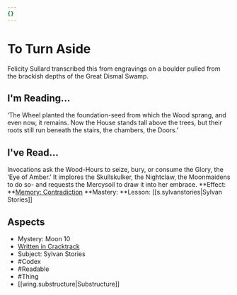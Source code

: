 ```yaml
---
{}
---
```

# To Turn Aside
Felicity Sullard transcribed this from engravings on a boulder pulled from the brackish depths of the Great Dismal Swamp.
## I'm Reading...
‘The Wheel planted the foundation-seed from which the Wood sprang, and even now, it remains. Now the House stands tall above the trees, but their roots still run beneath the stairs, the chambers, the Doors.’
## I've Read...
Invocations ask the Wood-Hours to seize, bury, or consume the Glory, the ‘Eye of Amber.’ It implores the Skullskulker, the Nightclaw, the Moonmaidens to do so- and requests the Mercysoil to draw it into her embrace.
**Effect: **[Memory: Contradiction](https://uadaf.theevilroot.xyz/rowenarium/element/mem.contradiction)
**Mastery: **Lesson: [[s.sylvanstories|Sylvan Stories]]
## Aspects
- Mystery: Moon 10
- [Written in Cracktrack](https://uadaf.theevilroot.xyz/rowenarium/element/w.cracktrack)
- Subject: Sylvan Stories
- #Codex
- #Readable
- #Thing
- [[wing.substructure|Substructure]]